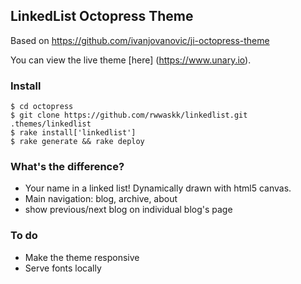 ## LinkedList Octopress Theme

Based on https://github.com/ivanjovanovic/ji-octopress-theme

You can view the live theme [here] (https://www.unary.io).

### Install
```shell
$ cd octopress
$ git clone https://github.com/rwwaskk/linkedlist.git .themes/linkedlist
$ rake install['linkedlist']
$ rake generate && rake deploy
```

### What's the difference?
* Your name in a linked list! Dynamically drawn with html5 canvas.
* Main navigation: blog, archive, about 
* show previous/next blog on individual blog's page

### To do
* Make the theme responsive
* Serve fonts locally
